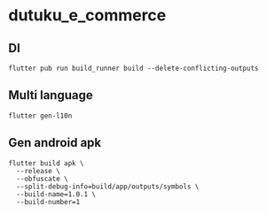 # dutuku_e_commerce

## DI

```
flutter pub run build_runner build --delete-conflicting-outputs
```

## Multi language

```
flutter gen-l10n
```

## Gen android apk

```
flutter build apk \
  --release \
  --obfuscate \
  --split-debug-info=build/app/outputs/symbols \
  --build-name=1.0.1 \
  --build-number=1
```
